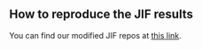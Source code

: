 ## How to reproduce the JIF results

You can find our modified JIF repos at [this link](https://github.com/YicunDuanUMich/JIF).
